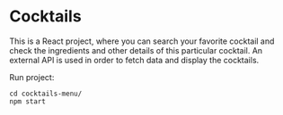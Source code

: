 # Cocktails

This is a React project, where you can search your favorite cocktail and check the ingredients and other details of this particular cocktail. An external API is used in order to fetch data and display the cocktails.


Run project:
```
cd cocktails-menu/
npm start
```
